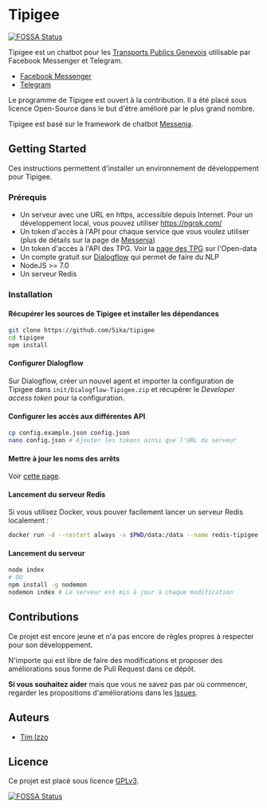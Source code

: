 # Tipigee
[![FOSSA Status](https://app.fossa.io/api/projects/git%2Bgithub.com%2F5ika%2Ftipigee.svg?type=shield)](https://app.fossa.io/projects/git%2Bgithub.com%2F5ika%2Ftipigee?ref=badge_shield)


Tipigee est un chatbot pour les [Transports Publics Genevois](https://tpg.ch/) utilisable par Facebook Messenger et Telegram.

- [Facebook Messenger](https://www.messenger.com/t/tipigee)
- [Telegram](https://telegram.me/tipigeebot)

Le programme de Tipigee est ouvert à la contribution. Il a été placé sous licence Open-Source dans le but d'être amélioré par le plus grand nombre.

Tipigee est basé sur le framework de chatbot [Messenja](https://github.com/5ika/messenja).

## Getting Started

Ces instructions permettent d'installer un environnement de développement pour Tipigee.

### Prérequis

- Un serveur avec une URL en https, accessible depuis Internet. Pour un développement local, vous pouvez utiliser https://ngrok.com/
- Un token d'accès à l'API pour chaque service que vous voulez utiliser (plus de détails sur la page de [Messenja](https://github.com/5ika/messenja))
- Un token d'accès à l'API des TPG. Voir la [page des TPG](http://www.tpg.ch/web/open-data/donnees-tpg) sur l'Open-data
- Un compte gratuit sur [Dialogflow](https://dialogflow.com/) qui permet de faire du NLP
- NodeJS >= 7.0
- Un serveur Redis

### Installation

#### Récupérer les sources de Tipigee et installer les dépendances

```bash
git clone https://github.com/5ika/tipigee
cd tipigee
npm install
```

#### Configurer Dialogflow

Sur Dialogflow, créer un nouvel agent et importer la configuration de Tipigee dans `init/Dialogflow-Tipigee.zip` et récupérer le *Developer access token* pour la configuration.

#### Configurer les accès aux différentes API

```bash
cp config.example.json config.json
nano config.json # Ajouter les tokens ainsi que l'URL du serveur
```

#### Mettre à jour les noms des arrêts

Voir [cette page](https://github.com/5ika/tipigee/blob/master/init/README.md).

#### Lancement du serveur Redis

Si vous utilisez Docker, vous pouver facilement lancer un serveur Redis localement :

```bash
docker run -d --restart always -v $PWD/data:/data --name redis-tipigee -p 6379:6379 redis:alpine
```

#### Lancement du serveur

```bash
node index
# OU
npm install -g nodemon
nodemon index # Le serveur est mis à jour à chaque modification
```

## Contributions

Ce projet est encore jeune et n'a pas encore de règles propres à respecter pour son développement.

N'importe qui est libre de faire des modifications et proposer des améliorations sous forme de Pull Request dans ce dépôt.

**Si vous souhaitez aider** mais que vous ne savez pas par où commencer, regarder les propositions d'améliorations dans les [Issues](https://github.com/5ika/tipigee/issues).

## Auteurs

- [Tim Izzo](https://github.com/5ika)

## Licence

Ce projet est placé sous licence [GPLv3](https://github.com/5ika/tipigee/blob/master/LICENSE).


[![FOSSA Status](https://app.fossa.io/api/projects/git%2Bgithub.com%2F5ika%2Ftipigee.svg?type=large)](https://app.fossa.io/projects/git%2Bgithub.com%2F5ika%2Ftipigee?ref=badge_large)